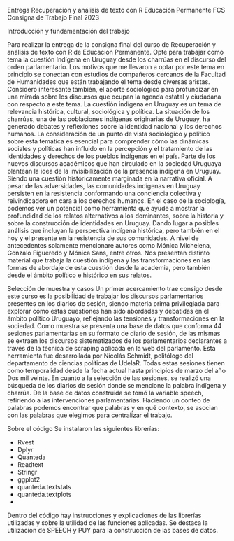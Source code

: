 Entrega
Recuperación y análisis de texto con R Educación Permanente FCS Consigna de Trabajo Final 2023

Introducción y fundamentación del trabajo

Para realizar la entrega de la consigna final del curso de Recuperación y análisis de texto con R de Educación Permanente. Opte para trabajar como tema la cuestión Indígena en Uruguay desde los charrúas en el discurso del orden parlamentario. 
Los motivos que me llevaron a optar por este tema en principio se conectan con estudios de compañeros cercanos de la Facultad de Humanidades que están trabajando el tema desde diversas aristas. Considero interesante también, el aporte sociológico para profundizar en una mirada sobre los discursos que ocupan la agenda estatal y ciudadana con respecto a este tema. 
La cuestión indígena en Uruguay es un tema de relevancia histórica, cultural, sociológica y política. La situación de los charrúas, una de las poblaciones indígenas originarias de Uruguay,  ha generado debates y reflexiones sobre la identidad nacional y los derechos humanos. La consideración de un punto de vista sociológico y político sobre esta temática es esencial para comprender cómo las dinámicas sociales y políticas han influido en la percepción y el tratamiento de las identidades y derechos de los pueblos indígenas en el país.
Parte de los nuevos discursos académicos que han circulado en la sociedad Uruguaya plantean la idea de la invisibilización de la presencia indígena en Uruguay. Siendo una cuestión históricamente marginada en la narrativa oficial. A pesar de las adversidades, las comunidades indígenas en Uruguay persisten en la resistencia conformando una conciencia colectiva y reivindicadora en cara a los derechos humanos. 
En el caso de la sociología, podemos ver un potencial como herramienta que ayude a mostrar la profundidad de los relatos alternativos a los dominantes, sobre la historia y sobre la construcción de identidades en Uruguay. Dando lugar a posibles análisis que incluyan la perspectiva indígena histórica, pero también en el hoy y el presente en la resistencia de sus comunidades.
A nivel de antecedentes solamente mencionare autores como Mónica Michelena, Gonzalo Figueredo y Mónica Sans, entre otros. Nos presentan distinto material que trabaja la cuestión indígena y las transformaciones en las formas de abordaje de esta cuestión desde la academia, pero también desde el ámbito político e histórico en sus relatos.

Selección de muestra y casos
Un primer acercamiento trae consigo desde este curso es la posibilidad de trabajar los discursos parlamentarios presentes en los diarios de sesión, siendo materia prima privilegiada para explorar cómo estas cuestiones han sido abordadas y debatidas en el ámbito político Uruguayo, reflejando las tensiones y transformaciones en la sociedad.
Como muestra se presenta una base de datos que conforma 44 sesiones parlamentarias en su formato de diario de sesión, de las mismas se extraen los discursos sistematizados de los parlamentarios declarantes a través de la técnica de scraping aplicada en la web del parlamento. Esta herramienta fue desarrollada por  Nicolás Schmidt, politólogo del departamento de ciencias políticas de UdelaR. Todas estas sesiones tienen como temporalidad desde la fecha actual hasta principios de marzo del año Dos mil veinte.
En cuanto a la selección de las sesiones, se realizó una búsqueda de los diarios de sesión donde se mencione la palabra indígena y charrúa. De la base de datos construida se tomó la variable speech, refiriendo a las intervenciones parlamentarias. Haciendo un conteo de palabras podemos encontrar que palabras y en qué contexto, se asocian con las palabras que elegimos para centralizar el trabajo.

Sobre el código
Se instalaron las siguientes librerías:
-	Rvest
-	Dplyr
-	Quanteda
-	Readtext
-	Stringr
-	ggplot2
-	quanteda.textstats
-	quanteda.textplots
-	
Dentro del código hay instrucciones y explicaciones de las librerías utilizadas y sobre la utilidad de las funciones aplicadas.  Se destaca la utilización de SPEECH y PUY para la construcción de las bases de datos.

